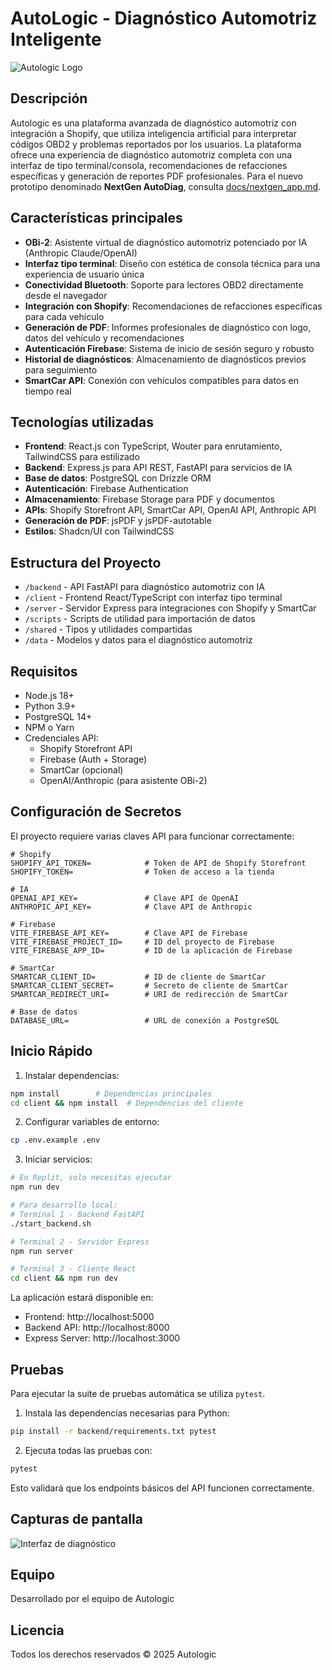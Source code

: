 
# AutoLogic - Diagnóstico Automotriz Inteligente

![Autologic Logo](./client/public/logo-autologic-green.png)

## Descripción

Autologic es una plataforma avanzada de diagnóstico automotriz con integración a Shopify, que utiliza inteligencia artificial para interpretar códigos OBD2 y problemas reportados por los usuarios. La plataforma ofrece una experiencia de diagnóstico automotriz completa con una interfaz de tipo terminal/consola, recomendaciones de refacciones específicas y generación de reportes PDF profesionales.
Para el nuevo prototipo denominado **NextGen AutoDiag**, consulta [docs/nextgen_app.md](docs/nextgen_app.md).

## Características principales

- **OBi-2**: Asistente virtual de diagnóstico automotriz potenciado por IA (Anthropic Claude/OpenAI)
- **Interfaz tipo terminal**: Diseño con estética de consola técnica para una experiencia de usuario única
- **Conectividad Bluetooth**: Soporte para lectores OBD2 directamente desde el navegador
- **Integración con Shopify**: Recomendaciones de refacciones específicas para cada vehículo
- **Generación de PDF**: Informes profesionales de diagnóstico con logo, datos del vehículo y recomendaciones
- **Autenticación Firebase**: Sistema de inicio de sesión seguro y robusto
- **Historial de diagnósticos**: Almacenamiento de diagnósticos previos para seguimiento
- **SmartCar API**: Conexión con vehículos compatibles para datos en tiempo real

## Tecnologías utilizadas

- **Frontend**: React.js con TypeScript, Wouter para enrutamiento, TailwindCSS para estilizado
- **Backend**: Express.js para API REST, FastAPI para servicios de IA
- **Base de datos**: PostgreSQL con Drizzle ORM
- **Autenticación**: Firebase Authentication
- **Almacenamiento**: Firebase Storage para PDF y documentos
- **APIs**: Shopify Storefront API, SmartCar API, OpenAI API, Anthropic API
- **Generación de PDF**: jsPDF y jsPDF-autotable
- **Estilos**: Shadcn/UI con TailwindCSS

## Estructura del Proyecto
- `/backend` - API FastAPI para diagnóstico automotriz con IA
- `/client` - Frontend React/TypeScript con interfaz tipo terminal
- `/server` - Servidor Express para integraciones con Shopify y SmartCar
- `/scripts` - Scripts de utilidad para importación de datos
- `/shared` - Tipos y utilidades compartidas
- `/data` - Modelos y datos para el diagnóstico automotriz

## Requisitos
- Node.js 18+
- Python 3.9+
- PostgreSQL 14+
- NPM o Yarn
- Credenciales API:
  - Shopify Storefront API
  - Firebase (Auth + Storage)
  - SmartCar (opcional)
  - OpenAI/Anthropic (para asistente OBi-2)

## Configuración de Secretos

El proyecto requiere varias claves API para funcionar correctamente:

```
# Shopify
SHOPIFY_API_TOKEN=            # Token de API de Shopify Storefront
SHOPIFY_TOKEN=                # Token de acceso a la tienda

# IA
OPENAI_API_KEY=               # Clave API de OpenAI
ANTHROPIC_API_KEY=            # Clave API de Anthropic

# Firebase
VITE_FIREBASE_API_KEY=        # Clave API de Firebase
VITE_FIREBASE_PROJECT_ID=     # ID del proyecto de Firebase
VITE_FIREBASE_APP_ID=         # ID de la aplicación de Firebase

# SmartCar
SMARTCAR_CLIENT_ID=           # ID de cliente de SmartCar
SMARTCAR_CLIENT_SECRET=       # Secreto de cliente de SmartCar
SMARTCAR_REDIRECT_URI=        # URI de redirección de SmartCar

# Base de datos
DATABASE_URL=                 # URL de conexión a PostgreSQL
```

## Inicio Rápido

1. Instalar dependencias:
```bash
npm install        # Dependencias principales
cd client && npm install  # Dependencias del cliente
```

2. Configurar variables de entorno:
```bash
cp .env.example .env
```

3. Iniciar servicios:
```bash
# En Replit, solo necesitas ejecutar
npm run dev

# Para desarrollo local:
# Terminal 1 - Backend FastAPI
./start_backend.sh

# Terminal 2 - Servidor Express
npm run server

# Terminal 3 - Cliente React
cd client && npm run dev
```

La aplicación estará disponible en:
- Frontend: http://localhost:5000
- Backend API: http://localhost:8000
- Express Server: http://localhost:3000

## Pruebas

Para ejecutar la suite de pruebas automática se utiliza `pytest`.
1. Instala las dependencias necesarias para Python:
```bash
pip install -r backend/requirements.txt pytest
```

2. Ejecuta todas las pruebas con:
```bash
pytest
```

Esto validará que los endpoints básicos del API funcionen correctamente.

## Capturas de pantalla

![Interfaz de diagnóstico](./client/public/screenshot-terminal.png)

## Equipo

Desarrollado por el equipo de Autologic

## Licencia

Todos los derechos reservados © 2025 Autologic
